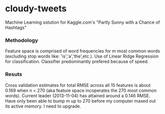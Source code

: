 cloudy-tweets
=============

Machine Learning solution for Kaggle.com's "<a herf="http://www.kaggle.com/c/crowdflower-weather-twitter">Partly Sunny with a Chance of Hashtags</a>"

<h3>Methodology</h3>

Feature space is comprised of word frequencies for m most common words (excluding stop words like: 'is','a','the',etc.). Use of Linear Ridge Regression for classification. Classifier predominantly prefered because of speed.

<h3>Resuts</h3>

Cross validation estimates for total RMSE across all 15 features is about 0.169 when n = 270 (aka feature space incoperates the 270 most common words). Current leader (2013-11-04) has attained around a 0.146 RMSE. Have only been able to bump m up to 270 before my computer maxed out its active memory. I need to upgrade.
